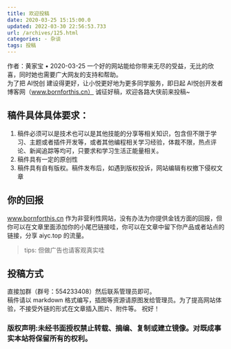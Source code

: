 ```yaml
---
title: 欢迎投稿
date: 2020-03-25 15:15:00.0
updated: 2022-03-30 22:56:53.733
url: /archives/125.html
categories: - 杂谈
tags: 投稿
---
```




作者：黄家宝 • 2020-03-25 一个好的网站能给你带来无尽的受益，无比的欣喜，同时她也需要广大网友的支持和帮助。  
为了把 AI悦创 建设得更好，让小悦更好地为更多同学服务，即日起 AI悦创开发者博客网（www.bornforthis.cn） 诚征好稿，欢迎各路大侠前来投稿~

## 稿件具体具体要求：

1.  稿件必须可以是技术也可以是其他技能的分享等相关知识，包含但不限于学习、主题或者插件开发等，或者其他编程相关学习经验，体裁不限，热点评论、新闻追踪等均可，只要求和学习生活正能量相关。
2.  稿件具有一定的原创性
3.  稿件具有自有版权。稿件发布后，如遇到版权投诉，网站编辑有权撤下侵权文章

## 你的回报

www.bornforthis.cn 作为非营利性网站，没有办法为你提供金钱方面的回报，但你可以在文章里面添加你的小尾巴链接哇，你可以在文章中留下你产品或者站点的链接，分享 aiyc.top 的流量。

> tips: 但做广告也请客观真实哇

## 投稿方式

直接加群（群号：554233408）然后联系管理员即可。  
稿件请以 markdown 格式编写，插图等资源请原图发给管理员。为了提高网站体验，不接受外链的形式在文章插入图片、附件等。 祝好！

### 版权声明:未经书面授权禁止转载、摘编、复制或建立镜像。对既成事实本站将保留所有的权利。